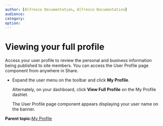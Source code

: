 ```yaml
---
author: [Alfresco Documentation, Alfresco Documentation]
audience: 
category: 
option: 
---
```


# Viewing your full profile

Access your user profile to review the personal and business information being published to site members. You can access the User Profile page component from anywhere in Share.

-   Expand the user menu on the toolbar and click **My Profile**.

    Alternately, on your dashboard, click **View Full Profile** on the My Profile dashlet.

    The User Profile page component appears displaying your user name on the banner.


**Parent topic:**[My Profile](../concepts/profile-intro.md)


